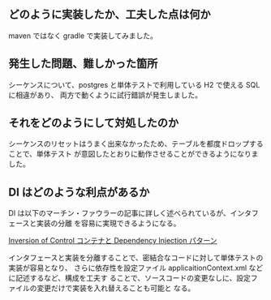 ## どのように実装したか、工夫した点は何か
maven ではなく gradle で実装してみました。

## 発生した問題、難しかった箇所
シーケンスについて、postgres と単体テストで利用している H2 で使える SQL に相違があり、
両方で動くように試行錯誤が発生しました。

## それをどのようにして対処したのか
シーケンスのリセットはうまく出来なかったため、テーブルを都度ドロップすることで、単体テスト
が意図したとおりに動作させることができるようになりました。

## DI はどのような利点があるか
DI は以下のマーチン・ファウラーの記事に詳しく述べられているが、インタフェースと実装の分離
を容易に実現できるようになる。

[Inversion of Control コンテナと Dependency Injection パターン](https://kakutani.com/trans/fowler/injection.html)

インタフェースと実装を分離することで、密結合なコードに対して単体テストの実装が容易となり、
さらに依存性を設定ファイル applicaitionContext.xml などに記述するなど、構成を工夫す
ることで、ソースコードの変更なしに、設定ファイルの変更だけで実装を入れ替えることも可能と
なる。
